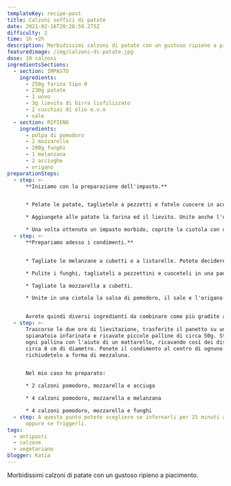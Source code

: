 ```yaml
---
templateKey: recipe-post
title: Calzoni soffici di patate
date: 2021-02-16T20:28:59.275Z
difficulty: 2
time: 1h +2h
description: Morbidissimi calzoni di patate con un gustoso ripieno a piacimento.
featuredimage: /img/calzoni-di-patate.jpg
dose: 10 calzoni
ingredientsSections:
  - section: IMPASTO
    ingredients:
      - 250g farina tipo 0
      - 230g patate
      - 1 uovo
      - 3g lievito di birra liofilizzato
      - 2 cucchiai di olio e.v.o
      - sale
  - section: RIPIENO
    ingredients:
      - polpa di pomodoro
      - 2 mozzarelle
      - 200g funghi
      - 1 melanzana
      - 2 acciughe
      - origano
preparationSteps:
  - step: >-
      **Iniziamo con la preparazione dell'impasto.**


      * Pelate le patate, taglietele a pezzetti e fatele cuocere in acqua leggermente salata. Quando saranno cotte, scolatele e fatele raffreddare leggermente. Schiacciatele quindi in una ciotola abbastanza capiente.

      * Aggiungete alle patate la farina ed il lievito. Unite anche l'uovo, l'olio, il sale e lavorate tutti gli ingredienti insieme. 

      * Una volta ottenuto un impasto morbido, coprite la ciotola con della pellicola e lasciate lievitare per due ore a temperatura ambiente.
  - step: >-
      **Prepariamo adesso i condimenti.**


      * Tagliate le melanzane a cubetti o a listarelle. Potete decidere se friggerle o arrostirle.

      * Pulite i funghi, tagliateli a pezzettini e cuoceteli in una padella con un filo d'olio. Anche in questo caso potete decidere se aggiungere altri ingredienti o insaporirli con spezie.

      * Tagliate la mozzarella a cubetti.

      * Unite in una ciotola la salsa di pomodoro, il sale e l'origano. 


      Avrete quindi diversi ingredienti da combinare come più gradite all'interno dei calzoni.
  - step: >-
      Trascorse le due ore di lievitazione, trasferite il panetto su una
      spianatoia infarinata e ricavate piccole palline di circa 50g. Stendete
      ogni pallina con l'aiuto di un mattarello, ricavando così dei dischi di
      circa 8 cm di diametro. Ponete il condimento al centro di ognuno di essi e
      richiudetelo a forma di mezzaluna. 


      Nel mio caso ho preparato:

      * 2 calzoni pomodoro, mozzarella e acciuga

      * 4 calzoni pomodoro, mozzarella e melanzana

      * 4 calzoni pomodoro, mozzarella e funghi
  - step: A questo punto potete scegliere se infornarli per 25 minuti a 180 gradi
      oppure se friggerli.
tags:
  - antipasti
  - calzone
  - vegetariano
blogger: Katia
---
```

Morbidissimi calzoni di patate con un gustoso ripieno a piacimento.